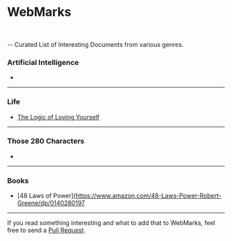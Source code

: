 # WebMarks
<br> 

-- Curated List of Interesting Documents from various genres.

### Artificial Intelligence

-

<hr>

### Life

- [The Logic of Loving Yourself](https://www.ted.com/playlists/465/the_logic_of_loving_yourself)

<hr>

### Those 280 Characters

- 

<hr>

### Books

- [48 Laws of Power](https://www.amazon.com/48-Laws-Power-Robert-Greene/dp/0140280197

<hr>


If you read something interesting and what to add that to WebMarks, feel free to send a [Pull Request](https://github.com/Dharamsitejas/WebMarks/pulls). 

